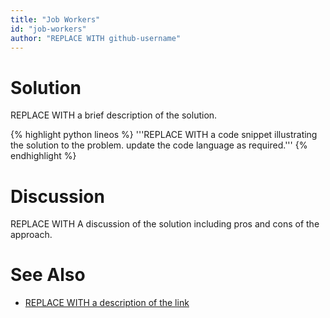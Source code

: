 ```yaml
---
title: "Job Workers"
id: "job-workers" 
author: "REPLACE WITH github-username"
---
```


# Solution

REPLACE WITH a brief description of the solution.

{% highlight python lineos %}
    '''REPLACE WITH a code snippet illustrating the solution to the problem. update the code language as required.'''
{% endhighlight %}

# Discussion

REPLACE WITH A discussion of the solution including pros and cons of the approach.

# See Also

* [REPLACE WITH a description of the link](http://www.google.com)
